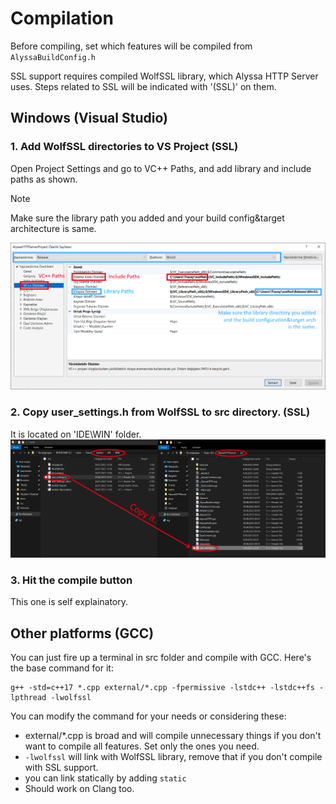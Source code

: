 # Compilation
Before compiling, set which features will be compiled from `AlyssaBuildConfig.h`

SSL support requires compiled WolfSSL library, which Alyssa HTTP Server uses. 
Steps related to SSL will be indicated with '(SSL)' on them.
## Windows (Visual Studio)
### 1. Add WolfSSL directories to VS Project (SSL)
Open Project Settings and go to VC++ Paths, and add library and include paths as shown.
>[!NOTE]
> Make sure the library path you added and your build config&target architecture is same.

![Adding library and include dirs to project settings](res/SSLConfig.png)
### 2. Copy user_settings.h from WolfSSL to src directory. (SSL)
It is located on 'IDE\WIN' folder.
![Copying user_settings.h from WolfSSl](res/UserSettingsCopy.png)
### 3. Hit the compile button
This one is self explainatory.

## Other platforms (GCC)
You can just fire up a terminal in src folder and compile with GCC. Here's the base command for it:
```
g++ -std=c++17 *.cpp external/*.cpp -fpermissive -lstdc++ -lstdc++fs -lpthread -lwolfssl
```
You can modify the command for your needs or considering these:
- external/*.cpp is broad and will compile unnecessary things if you don't want to compile all features. Set only the ones you need.
- `-lwolfssl` will link with WolfSSL library, remove that if you don't compile with SSL support.
- you can link statically by adding `static`
- Should work on Clang too.